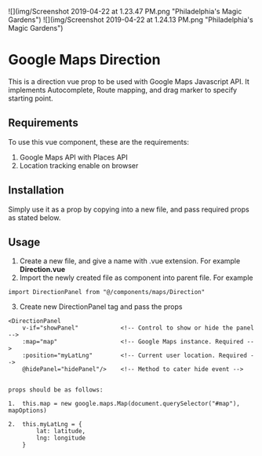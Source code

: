 ![](img/Screenshot 2019-04-22 at 1.23.47 PM.png "Philadelphia's Magic Gardens")
![](img/Screenshot 2019-04-22 at 1.24.13 PM.png "Philadelphia's Magic Gardens")

# Google Maps Direction

This is a direction vue prop to be used with Google Maps Javascript API. It implements Autocomplete, Route mapping, and drag marker to specify starting point.

## Requirements

To use this vue component, these are the requirements:

1. Google Maps API with Places API
2. Location tracking enable on browser

## Installation

Simply use it as a prop by copying into a new file, and pass required props as stated below.

## Usage

1. Create a new file, and give a name with .vue extension. For example **Direction.vue**
2. Import the newly created file as component into parent file. For example

```
import DirectionPanel from "@/components/maps/Direction"
```

3. Create new DirectionPanel tag and pass the props

```
<DirectionPanel 
    v-if="showPanel"            <!-- Control to show or hide the panel -->
    :map="map"                  <!-- Google Maps instance. Required -->
    :position="myLatLng"        <!-- Current user location. Required -->
    @hidePanel="hidePanel"/>    <!-- Method to cater hide event -->


props should be as follows:

1.  this.map = new google.maps.Map(document.querySelector("#map"), mapOptions)

2.  this.myLatLng = {
        lat: latitude,
        lng: longitude
    }
```